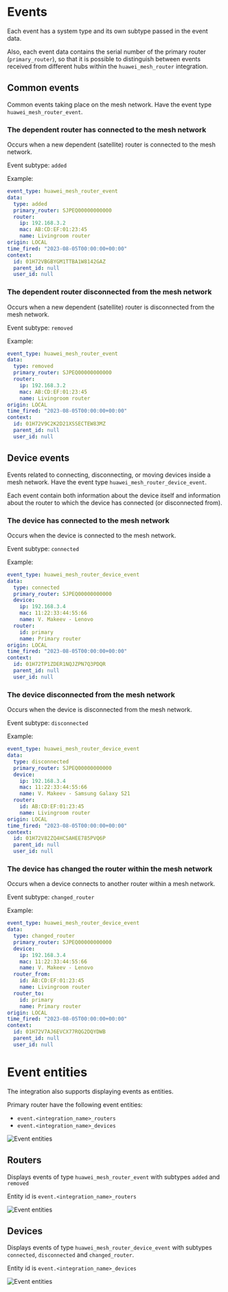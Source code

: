 # Events

Each event has a system type and its own subtype passed in the event data.

Also, each event data contains the serial number of the primary router (`primary_router`), so that it is possible to distinguish between events received from different hubs within the `huawei_mesh_router` integration.

## Common events

Common events taking place on the mesh network. Have the event type `huawei_mesh_router_event`.

### The dependent router has connected to the mesh network

Occurs when a new dependent (satellite) router is connected to the mesh network.

Event subtype: `added`

Example:

```yaml
event_type: huawei_mesh_router_event
data:
  type: added
  primary_router: SJPEQ00000000000
  router:
    ip: 192.168.3.2
    mac: AB:CD:EF:01:23:45
    name: Livingroom router
origin: LOCAL
time_fired: "2023-08-05T00:00:00+00:00"
context:
  id: 01H72VBGBYGM1TTBA1W8142GAZ
  parent_id: null
  user_id: null
```

### The dependent router disconnected from the mesh network

Occurs when a new dependent (satellite) router is disconnected from the mesh network.

Event subtype: `removed`

Example:

```yaml
event_type: huawei_mesh_router_event
data:
  type: removed
  primary_router: SJPEQ00000000000
  router:
    ip: 192.168.3.2
    mac: AB:CD:EF:01:23:45
    name: Livingroom router
origin: LOCAL
time_fired: "2023-08-05T00:00:00+00:00"
context:
  id: 01H72V9C2K2D21XSSECTEW83MZ
  parent_id: null
  user_id: null
```

## Device events

Events related to connecting, disconnecting, or moving devices inside a mesh network. Have the event type `huawei_mesh_router_device_event`.

Each event contain both information about the device itself and information about the router to which the device has connected (or disconnected from).

### The device has connected to the mesh network

Occurs when the device is connected to the mesh network.

Event subtype: `connected`

Example:

```yaml
event_type: huawei_mesh_router_device_event
data:
  type: connected
  primary_router: SJPEQ00000000000
  device:
    ip: 192.168.3.4
    mac: 11:22:33:44:55:66
    name: V. Makeev - Lenovo
  router:
    id: primary
    name: Primary router
origin: LOCAL
time_fired: "2023-08-05T00:00:00+00:00"
context:
  id: 01H72TP1ZDER1NQJZPN7Q3PDQR
  parent_id: null
  user_id: null
```

### The device disconnected from the mesh network

Occurs when the device is disconnected from the mesh network.

Event subtype: `disconnected`

Example:

```yaml
event_type: huawei_mesh_router_device_event
data:
  type: disconnected
  primary_router: SJPEQ00000000000
  device:
    ip: 192.168.3.4
    mac: 11:22:33:44:55:66
    name: V. Makeev - Samsung Galaxy S21
  router:
    id: AB:CD:EF:01:23:45
    name: Livingroom router
origin: LOCAL
time_fired: "2023-08-05T00:00:00+00:00"
context:
  id: 01H72V82ZQ4HCSAHEE785PVQ6P
  parent_id: null
  user_id: null
```

### The device has changed the router within the mesh network

Occurs when a device connects to another router within a mesh network.

Event subtype: `changed_router`

Example:

```yaml
event_type: huawei_mesh_router_device_event
data:
  type: changed_router
  primary_router: SJPEQ00000000000
  device:
    ip: 192.168.3.4
    mac: 11:22:33:44:55:66
    name: V. Makeev - Lenovo
  router_from:
    id: AB:CD:EF:01:23:45
    name: Livingroom router
  router_to:
    id: primary
    name: Primary router
origin: LOCAL
time_fired: "2023-08-05T00:00:00+00:00"
context:
  id: 01H72V7AJ6EVCX77RQG2DQYDWB
  parent_id: null
  user_id: null
```

# Event entities

The integration also supports displaying events as entities. 

Primary router have the following event entities:
* `event.<integration_name>_routers`
* `event.<integration_name>_devices`

![Event entities](images/event_entities.png)

## Routers

Displays events of type `huawei_mesh_router_event` with subtypes `added` and `removed`

Entity id is `event.<integration_name>_routers`

![Event entities](images/event_entity_routers.png)

## Devices

Displays events of type `huawei_mesh_router_device_event` with subtypes `connected`, `disconnected` and `changed_router`. 

Entity id is `event.<integration_name>_devices`

![Event entities](images/event_entity_devices.png)